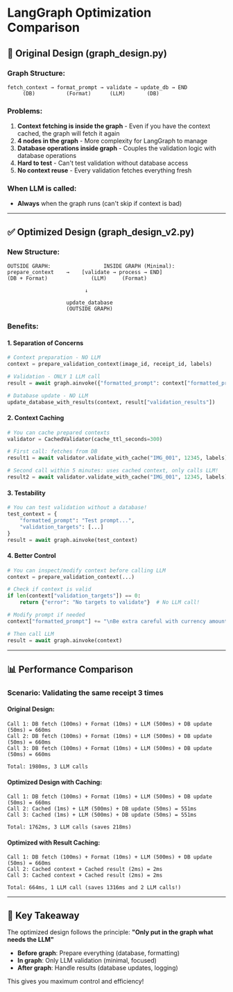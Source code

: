 # LangGraph Optimization Comparison

## 🔴 **Original Design (graph_design.py)**

### Graph Structure:
```
fetch_context → format_prompt → validate → update_db → END
     (DB)          (Format)      (LLM)       (DB)
```

### Problems:
1. **Context fetching is inside the graph** - Even if you have the context cached, the graph will fetch it again
2. **4 nodes in the graph** - More complexity for LangGraph to manage
3. **Database operations inside graph** - Couples the validation logic with database operations
4. **Hard to test** - Can't test validation without database access
5. **No context reuse** - Every validation fetches everything fresh

### When LLM is called:
- **Always** when the graph runs (can't skip if context is bad)

---

## ✅ **Optimized Design (graph_design_v2.py)**

### New Structure:
```
OUTSIDE GRAPH:                 INSIDE GRAPH (Minimal):
prepare_context    →    [validate → process → END]
(DB + Format)              (LLM)     (Format)

                         ↓
                  
                   update_database
                   (OUTSIDE GRAPH)
```

### Benefits:

#### 1. **Separation of Concerns**
```python
# Context preparation - NO LLM
context = prepare_validation_context(image_id, receipt_id, labels)

# Validation - ONLY 1 LLM call
result = await graph.ainvoke({"formatted_prompt": context["formatted_prompt"]})

# Database update - NO LLM
update_database_with_results(context, result["validation_results"])
```

#### 2. **Context Caching**
```python
# You can cache prepared contexts
validator = CachedValidator(cache_ttl_seconds=300)

# First call: fetches from DB
result1 = await validator.validate_with_cache("IMG_001", 12345, labels)

# Second call within 5 minutes: uses cached context, only calls LLM!
result2 = await validator.validate_with_cache("IMG_001", 12345, labels)
```

#### 3. **Testability**
```python
# You can test validation without a database!
test_context = {
    "formatted_prompt": "Test prompt...",
    "validation_targets": [...]
}
result = await graph.ainvoke(test_context)
```

#### 4. **Better Control**
```python
# You can inspect/modify context before calling LLM
context = prepare_validation_context(...)

# Check if context is valid
if len(context["validation_targets"]) == 0:
    return {"error": "No targets to validate"}  # No LLM call!

# Modify prompt if needed
context["formatted_prompt"] += "\nBe extra careful with currency amounts."

# Then call LLM
result = await graph.ainvoke(context)
```

---

## 📊 **Performance Comparison**

### Scenario: Validating the same receipt 3 times

#### Original Design:
```
Call 1: DB fetch (100ms) + Format (10ms) + LLM (500ms) + DB update (50ms) = 660ms
Call 2: DB fetch (100ms) + Format (10ms) + LLM (500ms) + DB update (50ms) = 660ms
Call 3: DB fetch (100ms) + Format (10ms) + LLM (500ms) + DB update (50ms) = 660ms

Total: 1980ms, 3 LLM calls
```

#### Optimized Design with Caching:
```
Call 1: DB fetch (100ms) + Format (10ms) + LLM (500ms) + DB update (50ms) = 660ms
Call 2: Cached (1ms) + LLM (500ms) + DB update (50ms) = 551ms
Call 3: Cached (1ms) + LLM (500ms) + DB update (50ms) = 551ms

Total: 1762ms, 3 LLM calls (saves 218ms)
```

#### Optimized with Result Caching:
```
Call 1: DB fetch (100ms) + Format (10ms) + LLM (500ms) + DB update (50ms) = 660ms
Call 2: Cached context + Cached result (2ms) = 2ms
Call 3: Cached context + Cached result (2ms) = 2ms

Total: 664ms, 1 LLM call (saves 1316ms and 2 LLM calls!)
```

---

## 🎯 **Key Takeaway**

The optimized design follows the principle: **"Only put in the graph what needs the LLM"**

- **Before graph**: Prepare everything (database, formatting)
- **In graph**: Only LLM validation (minimal, focused)
- **After graph**: Handle results (database updates, logging)

This gives you maximum control and efficiency!